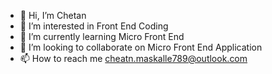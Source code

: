 - 👋 Hi, I’m Chetan
- 👀 I’m interested in Front End Coding
- 🌱 I’m currently learning Micro Front End
- 💞️ I’m looking to collaborate on Micro Front End Application
- 📫 How to reach me cheatn.maskalle789@outlook.com

<!---
Chetan-m-github/Chetan-m-github is a ✨ special ✨ repository because its `README.md` (this file) appears on your GitHub profile.
You can click the Preview link to take a look at your changes.
--->
